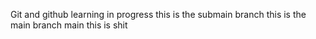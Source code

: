Git and github learning in progress
this is the submain branch
this is the main branch main
this is shit